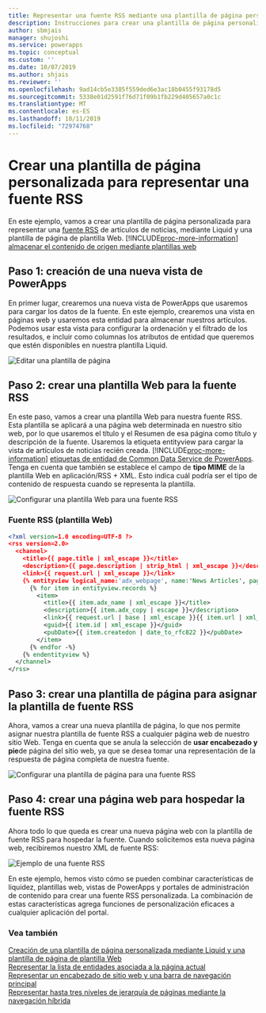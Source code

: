 ```yaml
---
title: Representar una fuente RSS mediante una plantilla de página personalizada para un portal | MicrosoftDocs
description: Instrucciones para crear una plantilla de página personalizada y usarla para representar una fuente RSS.
author: sbmjais
manager: shujoshi
ms.service: powerapps
ms.topic: conceptual
ms.custom: ''
ms.date: 10/07/2019
ms.author: shjais
ms.reviewer: ''
ms.openlocfilehash: 9ad14cb5e3385f559ded6e3ac18b0455f93178d5
ms.sourcegitcommit: 5338e01d2591f76d71f09b1fb229d405657a0c1c
ms.translationtype: MT
ms.contentlocale: es-ES
ms.lasthandoff: 10/11/2019
ms.locfileid: "72974768"
---
```

# <a name="create-a-custom-page-template-to-render-an-rss-feed"></a>Crear una plantilla de página personalizada para representar una fuente RSS
En este ejemplo, vamos a crear una plantilla de página personalizada para representar una [fuente RSS](http://en.wikipedia.org/wiki/RSS) de artículos de noticias, mediante Liquid y una plantilla de página de plantilla Web. [!INCLUDE[proc-more-information](../../../includes/proc-more-information.md)] [almacenar el contenido de origen mediante plantillas web](store-content-web-templates.md)  

## <a name="step-1-create-a-new-powerapps-view"></a>Paso 1: creación de una nueva vista de PowerApps

En primer lugar, crearemos una nueva vista de PowerApps que usaremos para cargar los datos de la fuente. En este ejemplo, crearemos una vista en páginas web y usaremos esta entidad para almacenar nuestros artículos. Podemos usar esta vista para configurar la ordenación y el filtrado de los resultados, e incluir como columnas los atributos de entidad que queremos que estén disponibles en nuestra plantilla Liquid.

![Editar una plantilla de página](../media/edit-page-template.png "editar una plantilla de página")  

## <a name="step-2-create-a-web-template-for-rss-feed"></a>Paso 2: crear una plantilla Web para la fuente RSS

En este paso, vamos a crear una plantilla Web para nuestra fuente RSS. Esta plantilla se aplicará a una página web determinada en nuestro sitio web, por lo que usaremos el título y el Resumen de esa página como título y descripción de la fuente. Usaremos la etiqueta entityview para cargar la vista de artículos de noticias recién creada. [!INCLUDE[proc-more-information](../../../includes/proc-more-information.md)] [etiquetas de entidad de Common Data Service de PowerApps](portals-entity-tags.md). Tenga en cuenta que también se establece el campo de **tipo MIME** de la plantilla Web en aplicación/RSS + XML. Esto indica cuál podría ser el tipo de contenido de respuesta cuando se representa la plantilla.  

![Configurar una plantilla Web para una fuente RSS](../media/web-template-rss-feed.png "configurar una plantilla Web para una fuente RSS")  

### <a name="rss-feed-web-template"></a>Fuente RSS (plantilla Web)

```xml
<?xml version=1.0 encoding=UTF-8 ?>
<rss version=2.0>
  <channel>
    <title>{{ page.title | xml_escape }}</title>
    <description>{{ page.description | strip_html | xml_escape }}</description>
    <link>{{ request.url | xml_escape }}</link>
    {% entityview logical_name:'adx_webpage', name:'News Articles', page_size:20 -%}
      {% for item in entityview.records %}
        <item>
          <title>{{ item.adx_name | xml_escape }}</title>
          <description>{{ item.adx_copy | escape }}</description>
          <link>{{ request.url | base | xml_escape }}{{ item.url | xml_escape }}</link>
          <guid>{{ item.id | xml_escape }}</guid>
          <pubDate>{{ item.createdon | date_to_rfc822 }}</pubDate>
        </item>
      {% endfor -%}
    {% endentityview %}
  </channel>
</rss>
```

## <a name="step-3-create-a-page-template-to-assign-rss-feed-template"></a>Paso 3: crear una plantilla de página para asignar la plantilla de fuente RSS

Ahora, vamos a crear una nueva plantilla de página, lo que nos permite asignar nuestra plantilla de fuente RSS a cualquier página web de nuestro sitio Web. Tenga en cuenta que se anula la selección de **usar encabezado y pie**de página del sitio web, ya que se desea tomar una representación de la respuesta de página completa de nuestra fuente.

![Configurar una plantilla de página para una fuente RSS](../media/page-template-rss-feed.png "configurar una plantilla de página para una fuente RSS")  

## <a name="step-4-create-a-web-page-to-host-rss-feed"></a>Paso 4: crear una página web para hospedar la fuente RSS

Ahora todo lo que queda es crear una nueva página web con la plantilla de fuente RSS para hospedar la fuente. Cuando solicitemos esta nueva página web, recibiremos nuestro XML de fuente RSS:

![Ejemplo de una fuente RSS](../media/rss-feed-example.png "de una fuente RSS")  

En este ejemplo, hemos visto cómo se pueden combinar características de liquidez, plantillas web, vistas de PowerApps y portales de administración de contenido para crear una fuente RSS personalizada. La combinación de estas características agrega funciones de personalización eficaces a cualquier aplicación del portal.

### <a name="see-also"></a>Vea también

[Creación de una plantilla de página personalizada mediante Liquid y una plantilla de página de plantilla Web](create-custom-template.md)  
[Representar la lista de entidades asociada a la página actual](render-entity-list-current-page.md)  
[Representar un encabezado de sitio web y una barra de navegación principal](render-site-header-primary-navigation.md)  
[Representar hasta tres niveles de jerarquía de páginas mediante la navegación híbrida](hybrid-navigation-render-page-hierachy.md)  

